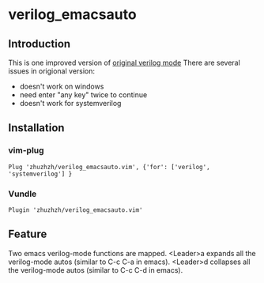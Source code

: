 # verilog_emacsauto

## Introduction
This is one improved version of [original verilog mode](https://github.com/vim-scripts/verilog_emacsauto.vim)
There are several issues in origional version:
- doesn't work on windows
- need enter "any key" twice to continue 
- doesn't work for systemverilog

## Installation

### vim-plug
```vimscript
Plug 'zhuzhzh/verilog_emacsauto.vim', {'for': ['verilog', 'systemverilog'] }
```

### Vundle
```vimscript
Plugin 'zhuzhzh/verilog_emacsauto.vim'
```

## Feature
Two emacs verilog-mode functions are mapped.
\<Leader>a expands all the verilog-mode autos (similar to C-c C-a in emacs).
\<Leader>d collapses all the verilog-mode autos (similar to C-c C-d in emacs).

